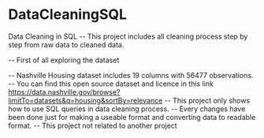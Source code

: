# DataCleaningSQL
Data Cleaning in SQL
-- This project includes all cleaning process step by step from raw data to cleaned data.


-- First of all exploring the dataset

-- Nashville Housing dataset includes 19 columns with 56477 observations.
-- You can find this open source dataset and licence in this link https://data.nashville.gov/browse?limitTo=datasets&q=housing&sortBy=relevance
-- This project only shows how to use SQL queries in data cleaning process.
-- Every changes have been done just for  making a useable format and converting data to readable format.
-- This project not related to another project 
